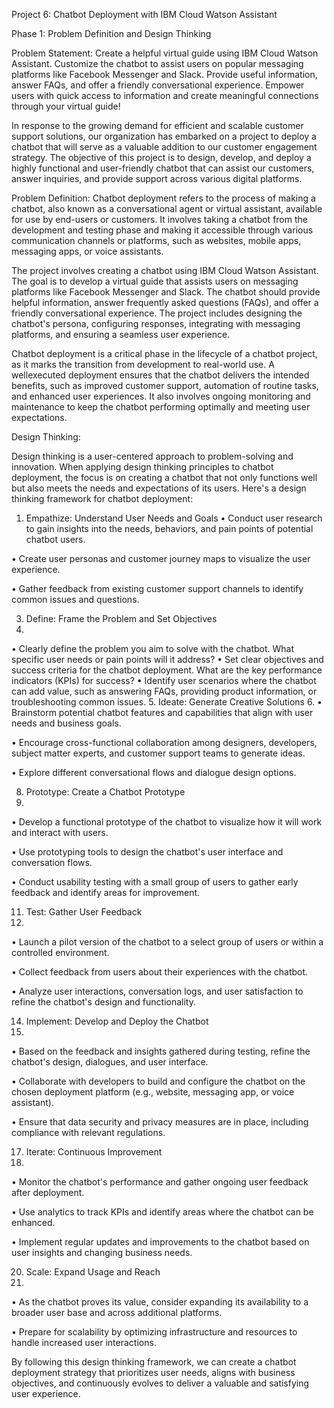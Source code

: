 Project 6: Chatbot Deployment with IBM Cloud Watson Assistant

Phase 1: Problem Definition and Design Thinking

Problem Statement:
Create a helpful virtual guide using IBM Cloud Watson Assistant.
Customize the chatbot to assist users on popular messaging platforms like
Facebook Messenger and Slack. Provide useful information, answer
FAQs, and offer a friendly conversational experience. Empower users with
quick access to information and create meaningful connections through
your virtual guide!

In response to the growing demand for efficient and scalable customer
support solutions, our organization has embarked on a project to deploy a
chatbot that will serve as a valuable addition to our customer engagement
strategy. The objective of this project is to design, develop, and deploy a
highly functional and user-friendly chatbot that can assist our customers,
answer inquiries, and provide support across various digital platforms.

Problem Definition:
Chatbot deployment refers to the process of making a chatbot, also known
as a conversational agent or virtual assistant, available for use by end-users
or customers. It involves taking a chatbot from the development and
testing phase and making it accessible through various communication
channels or platforms, such as websites, mobile apps, messaging apps, or
voice assistants.

The project involves creating a chatbot using IBM Cloud Watson
Assistant. The goal is to develop a virtual guide that assists users on
messaging platforms like Facebook Messenger and Slack. The chatbot
should provide helpful information, answer frequently asked questions
(FAQs), and offer a friendly conversational experience. The project
includes designing the chatbot's persona, configuring responses,
integrating with messaging platforms, and ensuring a seamless user
experience.

Chatbot deployment is a critical phase in the lifecycle of a chatbot project,
as it marks the transition from development to real-world use. A wellexecuted deployment ensures that the chatbot delivers the intended
benefits, such as improved customer support, automation of routine tasks,
and enhanced user experiences. It also involves ongoing monitoring and
maintenance to keep the chatbot performing optimally and meeting user
expectations.

Design Thinking:

Design thinking is a user-centered approach to problem-solving and
innovation. When applying design thinking principles to chatbot
deployment, the focus is on creating a chatbot that not only functions well
but also meets the needs and expectations of its users. Here's a design
thinking framework for chatbot deployment:

1. Empathize: Understand User Needs and Goals
• Conduct user research to gain insights into the needs, behaviors, and
pain points of potential chatbot users.

• Create user personas and customer journey maps to visualize the
user experience.

• Gather feedback from existing customer support channels to
identify common issues and questions.

3. Define: Frame the Problem and Set Objectives
4. 
• Clearly define the problem you aim to solve with the chatbot. What
specific user needs or pain points will it address?
• Set clear objectives and success criteria for the chatbot deployment.
What are the key performance indicators (KPIs) for success?
• Identify user scenarios where the chatbot can add value, such as
answering FAQs, providing product information, or troubleshooting
common issues.
5. Ideate: Generate Creative Solutions
6. 
• Brainstorm potential chatbot features and capabilities that align with
user needs and business goals.

• Encourage cross-functional collaboration among designers,
developers, subject matter experts, and customer support teams to
generate ideas.

• Explore different conversational flows and dialogue design options.

8. Prototype: Create a Chatbot Prototype
9. 
• Develop a functional prototype of the chatbot to visualize how it will
work and interact with users.

• Use prototyping tools to design the chatbot's user interface and
conversation flows.

• Conduct usability testing with a small group of users to gather early
feedback and identify areas for improvement.

11. Test: Gather User Feedback
12. 
• Launch a pilot version of the chatbot to a select group of users or
within a controlled environment.

• Collect feedback from users about their experiences with the
chatbot.

• Analyze user interactions, conversation logs, and user satisfaction to
refine the chatbot's design and functionality.

14. Implement: Develop and Deploy the Chatbot
15. 
• Based on the feedback and insights gathered during testing, refine
the chatbot's design, dialogues, and user interface.

• Collaborate with developers to build and configure the chatbot on
the chosen deployment platform (e.g., website, messaging app, or
voice assistant).

• Ensure that data security and privacy measures are in place,
including compliance with relevant regulations.

17. Iterate: Continuous Improvement
18. 
• Monitor the chatbot's performance and gather ongoing user feedback
after deployment.

• Use analytics to track KPIs and identify areas where the chatbot can
be enhanced.

• Implement regular updates and improvements to the chatbot based
on user insights and changing business needs.

20. Scale: Expand Usage and Reach
21. 
• As the chatbot proves its value, consider expanding its availability to
a broader user base and across additional platforms.

• Prepare for scalability by optimizing infrastructure and resources to
handle increased user interactions.

By following this design thinking framework, we can create a chatbot
deployment strategy that prioritizes user needs, aligns with business
objectives, and continuously evolves to deliver a valuable and satisfying
user experience.
